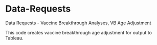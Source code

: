 # Data-Requests
Data Requests - Vaccine Breakthrough Analyses, VB Age Adjustment

This code creates vaccine breakthrough age adjustment for output to Tableau. 
